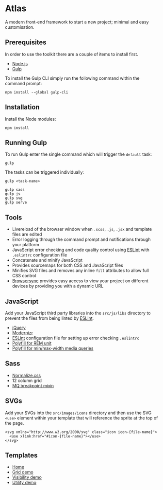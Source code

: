 # Atlas
A modern front-end framework to start a new project; minimal and easy customisation.

## Prerequisites
In order to use the toolkit there are a couple of items to install first.

  - [Node.js][nodejs]
  - [Gulp][gulp-start]

To install the Gulp CLI simply run the following command within the command prompt:

    npm install --global gulp-cli

## Installation
Install the Node modules:

    npm install

## Running Gulp
To run Gulp enter the single command which will trigger the `default` task:

    gulp

The tasks can be triggered individually:

    gulp <task-name>

    gulp sass
    gulp js
    gulp svg
    gulp serve

## Tools
  - Livereload of the browser window when `.scss`, `.js`, `.jsx` and template files are edited
  - Error logging through the command prompt and notifications through your platform
  - JavaScript error checking and code quality control using [ESLint][eslint] with `.eslintrc` configuration file
  - Concatenate and minify JavaScript
  - Provides sourcemaps for both CSS and JavaScript files
  - Minifies SVG files and removes any inline `fill` attributes to allow full CSS control
  - [Browsersync][browser-sync] provides easy access to view your project on different devices by providing you with a dynamic URL

## JavaScript
Add your JavaScript third party libraries into the `src/js/libs` directory to prevent the files from being linted by [ESLint][eslint].

  - [jQuery][jquery]
  - [Modernizr][modernizr]
  - [ESLint][eslint] configuration file for setting up error checking `.eslintrc`
  - [Polyfill for REM unit][polyfill-rem]
  - [Polyfill for min/max-width media queries][polyfill-mq]

## Sass
  - [Normalize.css](https://necolas.github.io/normalize.css)
  - 12 column grid
  - [MQ breakpoint mixin](https://github.com/sass-mq/sass-mq)

## SVGs
Add your SVGs into the `src/images/icons` directory and then use the SVG `<use>` element within your template that will reference the sprite at the top of the page.

    <svg xmlns="http://www.w3.org/2000/svg" class="icon icon-{file-name}">
      <use xlink:href="#icon-{file-name}"></use>
    </svg>

## Templates
  - [Home](public/index.html)
  - [Grid demo](public/examples/grid.html)
  - [Visibility demo](public/examples/visibility.html)
  - [Utility demo](public/examples/utility.html)

[gulp-start]: https://github.com/gulpjs/gulp/blob/master/docs/getting-started.md
[nodejs]: https://nodejs.org/en/download
[jquery]: https://jquery.com/
[modernizr]: http://modernizr.com
[polyfill-rem]: https://github.com/chuckcarpenter/REM-unit-polyfill
[polyfill-mq]: https://github.com/scottjehl/Respond
[eslint]: http://eslint.org
[browser-sync]: https://www.npmjs.com/package/browser-sync
